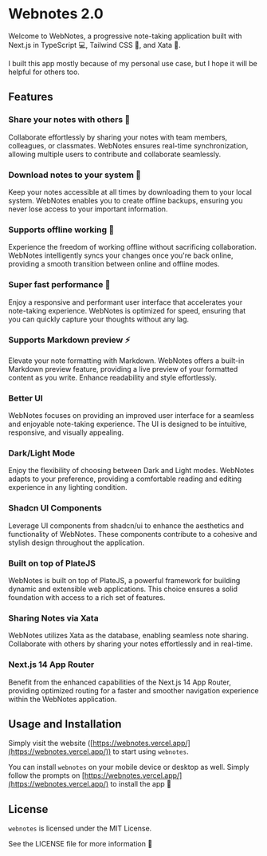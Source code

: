 # Webnotes 2.0

<!-- Webnotes is a progressive note taking application built with Next.js in TypeScript 💻 Tailwind CSS 🎨 and Xata 🚀 

I built this app mostly because of my personal use case but I hope it will be helpful for others too.

## Features
- Share your notes with others 🤝
- Download notes to your system 💾
- Supports offline working 📱
- Super fast performance 🚀
- Supports Markdown preview ⚡️


## Usage and Installation
Simply visit the website (https://webnotes.vercel.app/) to start using `webnotes`.

You can install `webnotes` on your mobile device or desktop as well. Simply follow the prompts on https://webnotes.vercel.app/ to install the app 📲


## License
`webnotes` is licensed under the MIT License. 

See the LICENSE file for more information 📖 -->

Welcome to WebNotes, a progressive note-taking application built with Next.js in TypeScript 💻, Tailwind CSS 🎨, and Xata 🚀.

I built this app mostly because of my personal use case, but I hope it will be helpful for others too.

## Features

### Share your notes with others 🤝
Collaborate effortlessly by sharing your notes with team members, colleagues, or classmates. WebNotes ensures real-time synchronization, allowing multiple users to contribute and collaborate seamlessly.

### Download notes to your system 💾
Keep your notes accessible at all times by downloading them to your local system. WebNotes enables you to create offline backups, ensuring you never lose access to your important information.

### Supports offline working 📱
Experience the freedom of working offline without sacrificing collaboration. WebNotes intelligently syncs your changes once you're back online, providing a smooth transition between online and offline modes.

### Super fast performance 🚀
Enjoy a responsive and performant user interface that accelerates your note-taking experience. WebNotes is optimized for speed, ensuring that you can quickly capture your thoughts without any lag.

### Supports Markdown preview ⚡️
Elevate your note formatting with Markdown. WebNotes offers a built-in Markdown preview feature, providing a live preview of your formatted content as you write. Enhance readability and style effortlessly.

### Better UI
WebNotes focuses on providing an improved user interface for a seamless and enjoyable note-taking experience. The UI is designed to be intuitive, responsive, and visually appealing.

### Dark/Light Mode
Enjoy the flexibility of choosing between Dark and Light modes. WebNotes adapts to your preference, providing a comfortable reading and editing experience in any lighting condition.

### Shadcn UI Components
Leverage UI components from shadcn/ui to enhance the aesthetics and functionality of WebNotes. These components contribute to a cohesive and stylish design throughout the application.

### Built on top of PlateJS
WebNotes is built on top of PlateJS, a powerful framework for building dynamic and extensible web applications. This choice ensures a solid foundation with access to a rich set of features.

### Sharing Notes via Xata
WebNotes utilizes Xata as the database, enabling seamless note sharing. Collaborate with others by sharing your notes effortlessly and in real-time.

### Next.js 14 App Router
Benefit from the enhanced capabilities of the Next.js 14 App Router, providing optimized routing for a faster and smoother navigation experience within the WebNotes application.

## Usage and Installation

Simply visit the website ([https://webnotes.vercel.app/](https://webnotes.vercel.app/)) to start using `webnotes`.

You can install `webnotes` on your mobile device or desktop as well. Simply follow the prompts on [https://webnotes.vercel.app/](https://webnotes.vercel.app/) to install the app 📲

## License
`webnotes` is licensed under the MIT License. 

See the LICENSE file for more information 📖
